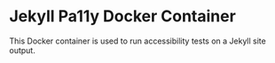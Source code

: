 # Jekyll Pa11y Docker Container

This Docker container is used to run accessibility tests on a Jekyll site output.
